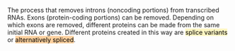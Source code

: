 The process that removes introns (noncoding portions) from transcribed RNAs. Exons (protein-coding portions) can be removed. Depending on which exons are removed, different proteins can be made from the same initial RNA or gene. Different proteins created in this way are <mark style="background: #FFF3A3A6;">splice variants</mark> or <mark style="background: #FFB86CA6;">alternatively spliced</mark>.